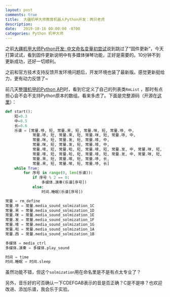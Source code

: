 ```yaml
---
layout: post
comments: true
title:  大疆机甲大师教育机器人Python开发：两只老虎
description: 
date:   2019-10-16 00:00:00 -0700
categories: Python 机甲大师
---
```


之前[大疆机甲大师Python开发: 中文命名变量初尝试](https://zhuanlan.zhihu.com/p/86686589)说到跳过了“固件更新”，今天打算试试，看到固件更新说明中有多媒体弹琴功能，正好是需要的。10分钟不到更新成功，还好一切顺利。

之前和官方技术支持反馈开发环境问题后，开发环境也装了最新版。感觉更新挺给力，更有动力反馈了~

前几天[整理机甲的Python API](https://github.com/program-in-chinese/overview/wiki/%E5%A4%A7%E7%96%86Python-API%E5%88%97%E8%A1%A8)时，看到它定义了自己的列表类`RmList` ，那时有点担心会不会不支持Python原本的数组。看来多虑了。下面是完整源码（开源在[这里](https://github.com/program-in-chinese/robomaster-python-samples-zh/blob/master/%E4%B8%A4%E5%8F%AA%E8%80%81%E8%99%8E.py)）：
```python
def start():
    短=0.3
    中=0.5
    长=0.6
    乐谱 = [常量.哆, 短, 常量.来, 短, 常量.咪, 短, 常量.哆, 中,
            常量.哆, 短, 常量.来, 短, 常量.咪, 短, 常量.哆, 中,
            常量.咪, 短, 常量.发, 短, 常量.嗦, 中,
            常量.咪, 短, 常量.发, 短, 常量.嗦, 中,
            常量.嗦, 短, 常量.啦, 短, 常量.嗦, 短, 常量.发, 中, 常量.咪, 短, 常量.哆, 中,
            常量.嗦, 短, 常量.啦, 短, 常量.嗦, 短, 常量.发, 中, 常量.咪, 短, 常量.哆, 中,
            常量.来, 短, 常量.嗦, 短, 常量.哆, 长,
            常量.来, 短, 常量.嗦, 短, 常量.哆, 长]
    while True:
        for 序号 in range(0, len(乐谱)):
            if 序号 % 2 == 0:
                多媒体.演奏(乐谱[序号])
            else:
                时间.睡眠(乐谱[序号])

常量 = rm_define
常量.哆 = 常量.media_sound_solmization_1C
常量.来 = 常量.media_sound_solmization_1D
常量.咪 = 常量.media_sound_solmization_1E
常量.发 = 常量.media_sound_solmization_1F
常量.嗦 = 常量.media_sound_solmization_1G
常量.啦 = 常量.media_sound_solmization_1A
常量.西 = 常量.media_sound_solmization_1B

多媒体 = media_ctrl
多媒体.演奏 = 多媒体.play_sound

时间 = time
时间.睡眠 = 时间.sleep
```
虽然功能不错，但这个`solmization`用在命名里是不是有点太专业了？

另外，音乐好的可否确认一下CDEFGAB表示的音是否正确？C是不是哆？也欢迎改进、添加乐谱，我会乐于实验。